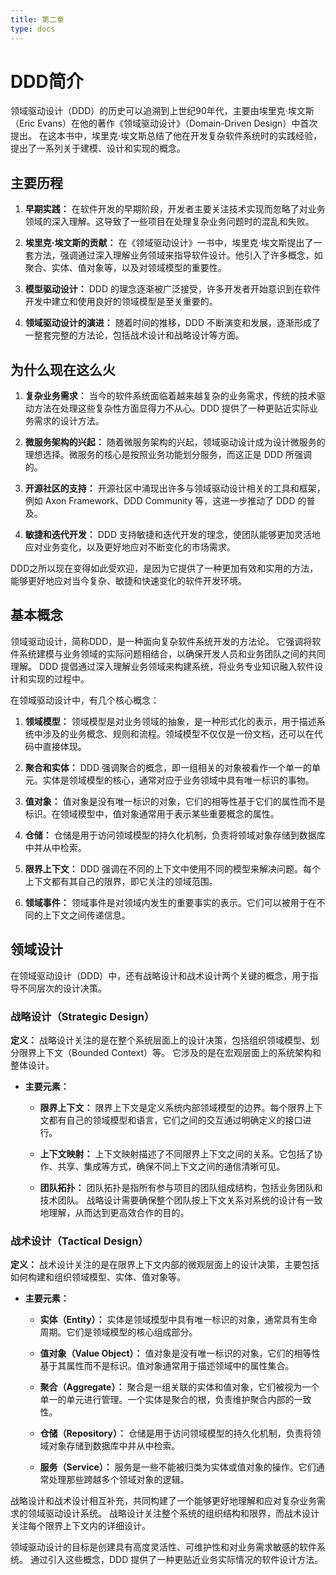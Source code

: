 ```yaml
---
title: 第二章
type: docs
---
```


# DDD简介

领域驱动设计（DDD）的历史可以追溯到上世纪90年代，主要由埃里克·埃文斯（Eric Evans）在他的著作《领域驱动设计》（Domain-Driven Design）中首次提出。
在这本书中，埃里克·埃文斯总结了他在开发复杂软件系统时的实践经验，提出了一系列关于建模、设计和实现的概念。

## 主要历程

1. **早期实践：** 在软件开发的早期阶段，开发者主要关注技术实现而忽略了对业务领域的深入理解。这导致了一些项目在处理复杂业务问题时的混乱和失败。

2. **埃里克·埃文斯的贡献：** 在《领域驱动设计》一书中，埃里克·埃文斯提出了一套方法，强调通过深入理解业务领域来指导软件设计。他引入了许多概念，如聚合、实体、值对象等，以及对领域模型的重要性。

3. **模型驱动设计：** DDD 的理念逐渐被广泛接受，许多开发者开始意识到在软件开发中建立和使用良好的领域模型是至关重要的。

4. **领域驱动设计的演进：** 随着时间的推移，DDD 不断演变和发展，逐渐形成了一整套完整的方法论，包括战术设计和战略设计等方面。

## 为什么现在这么火

1. **复杂业务需求：** 当今的软件系统面临着越来越复杂的业务需求，传统的技术驱动方法在处理这些复杂性方面显得力不从心。DDD 提供了一种更贴近实际业务需求的设计方法。

2. **微服务架构的兴起：** 随着微服务架构的兴起，领域驱动设计成为设计微服务的理想选择。微服务的核心是按照业务功能划分服务，而这正是 DDD 所强调的。

3. **开源社区的支持：** 开源社区中涌现出许多与领域驱动设计相关的工具和框架，例如 Axon Framework、DDD Community 等，这进一步推动了 DDD 的普及。

4. **敏捷和迭代开发：** DDD 支持敏捷和迭代开发的理念，使团队能够更加灵活地应对业务变化，以及更好地应对不断变化的市场需求。

DDD之所以现在变得如此受欢迎，是因为它提供了一种更加有效和实用的方法，能够更好地应对当今复杂、敏捷和快速变化的软件开发环境。

## 基本概念

领域驱动设计，简称DDD，是一种面向复杂软件系统开发的方法论。
它强调将软件系统建模与业务领域的实际问题相结合，以确保开发人员和业务团队之间的共同理解。
DDD 提倡通过深入理解业务领域来构建系统，将业务专业知识融入软件设计和实现的过程中。

在领域驱动设计中，有几个核心概念：

1. **领域模型：** 领域模型是对业务领域的抽象，是一种形式化的表示，用于描述系统中涉及的业务概念、规则和流程。领域模型不仅仅是一份文档，还可以在代码中直接体现。

2. **聚合和实体：** DDD 强调聚合的概念，即一组相关的对象被看作一个单一的单元。实体是领域模型的核心，通常对应于业务领域中具有唯一标识的事物。

3. **值对象：** 值对象是没有唯一标识的对象，它们的相等性基于它们的属性而不是标识。在领域模型中，值对象通常用于表示某些重要概念的属性。

4. **仓储：** 仓储是用于访问领域模型的持久化机制，负责将领域对象存储到数据库中并从中检索。

5. **限界上下文：** DDD 强调在不同的上下文中使用不同的模型来解决问题。每个上下文都有其自己的限界，即它关注的领域范围。

6. **领域事件：** 领域事件是对领域内发生的重要事实的表示。它们可以被用于在不同的上下文之间传递信息。


## 领域设计

在领域驱动设计（DDD）中，还有战略设计和战术设计两个关键的概念，用于指导不同层次的设计决策。

### 战略设计（Strategic Design）

**定义：** 战略设计关注的是在整个系统层面上的设计决策，包括组织领域模型、划分限界上下文（Bounded Context）等。
它涉及的是在宏观层面上的系统架构和整体设计。

- **主要元素：**
    - **限界上下文：** 限界上下文是定义系统内部领域模型的边界。每个限界上下文都有自己的领域模型和语言，它们之间的交互通过明确定义的接口进行。

    - **上下文映射：** 上下文映射描述了不同限界上下文之间的关系。它包括了协作、共享、集成等方式，确保不同上下文之间的通信清晰可见。

    - **团队拓扑：** 团队拓扑是指所有参与项目的团队组成结构，包括业务团队和技术团队。
    战略设计需要确保整个团队按上下文关系对系统的设计有一致地理解，从而达到更高效合作的目的。

### 战术设计（Tactical Design）

**定义：** 战术设计关注的是在限界上下文内部的微观层面上的设计决策，主要包括如何构建和组织领域模型、实体、值对象等。

- **主要元素：**
    - **实体（Entity）：** 实体是领域模型中具有唯一标识的对象，通常具有生命周期。它们是领域模型的核心组成部分。

    - **值对象（Value Object）：** 值对象是没有唯一标识的对象，它们的相等性基于其属性而不是标识。值对象通常用于描述领域中的属性集合。

    - **聚合（Aggregate）：** 聚合是一组关联的实体和值对象，它们被视为一个单一的单元进行管理。一个实体是聚合的根，负责维护聚合内部的一致性。

    - **仓储（Repository）：** 仓储是用于访问领域模型的持久化机制，负责将领域对象存储到数据库中并从中检索。

    - **服务（Service）：** 服务是一些不能被归类为实体或值对象的操作。它们通常处理那些跨越多个领域对象的逻辑。

战略设计和战术设计相互补充，共同构建了一个能够更好地理解和应对复杂业务需求的领域驱动设计系统。
战略设计关注整个系统的组织结构和限界，而战术设计关注每个限界上下文内的详细设计。

领域驱动设计的目标是创建具有高度灵活性、可维护性和对业务需求敏感的软件系统。
通过引入这些概念，DDD 提供了一种更贴近业务实际情况的软件设计方法。

